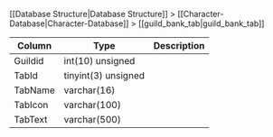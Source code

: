 [[Database Structure|Database Structure]] > [[Character-Database|Character-Database]] > [[guild_bank_tab|guild_bank_tab]]

Column | Type | Description
--- | --- | ---
Guildid | int(10) unsigned | 
TabId | tinyint(3) unsigned | 
TabName | varchar(16) | 
TabIcon | varchar(100) | 
TabText | varchar(500) | 
